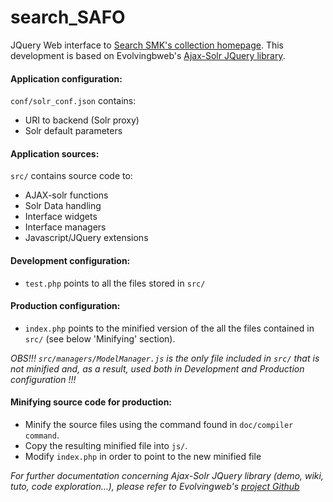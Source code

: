 # search_SAFO
JQuery Web interface to [Search SMK's collection homepage][2].
This development is based on Evolvingbweb's [Ajax-Solr JQuery library][1].

#### Application configuration:
`conf/solr_conf.json` contains:
* URI to backend (Solr proxy)
* Solr default parameters 


#### Application sources:
`src/` contains source code to:
* AJAX-solr functions
* Solr Data handling
* Interface widgets
* Interface managers
* Javascript/JQuery extensions


#### Development configuration:
* `test.php` points to all the files stored in `src/`

#### Production configuration:
* `index.php` points to the minified version of the all the files contained in `src/` (see below 'Minifying' section).

*OBS!!! `src/managers/ModelManager.js` is the only file included in `src/` that is not minified and, as a result, used both in Development and Production configuration !!!*

#### Minifying source code for production:
* Minify the source files using the command found in `doc/compiler command`.
* Copy the resulting minified file into `js/`.
* Modify `index.php` in order to point to the new minified file


*For further documentation concerning Ajax-Solr JQuery library (demo, wiki, tuto, code exploration...), please refer to Evolvingweb's [project Github][1]*

[1]: https://github.com/evolvingweb/ajax-solr
[2]: http://collection.smk.dk

